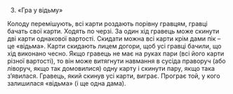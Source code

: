 3. «Гра у відьму»

Колоду перемішують, всі карти роздають порівну гравцям, гравці бачать свої карти. Ходять по черзі. За один хід гравець може скинути дві карти однакової вартості. Скидати можна всі карти крім дами пік – це «відьма». Карти скидають лицем догори, щоб усі гравці бачили, що хід виконано чесно. Якщо гравець не має на руках пари (всі його карти різної вартості), то він може витягнути навмання в сусіда праворуч (або ліворуч, якщо так домовилися) одну карту і скинути пару, якщо така з’явилася. Гравець, який скинув усі карти, виграє. Програє той, у кого залишилася «відьма» (і ще одна дама).
